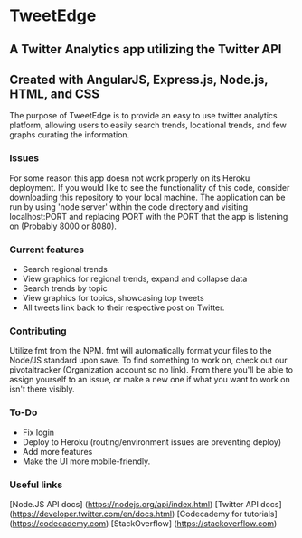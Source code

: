 # TweetEdge


## A Twitter Analytics app utilizing the Twitter API
## Created with AngularJS, Express.js, Node.js, HTML, and CSS

The purpose of TweetEdge is to provide an easy to use twitter analytics platform, allowing users to easily search trends, locational trends, and few graphs curating the information. 

### Issues
For some reason this app doesn not work properly on its Heroku deployment. If you would like to see the functionality of this code, consider downloading this repository to your local machine.
The application can be run by using 'node server' within the code directory and visiting localhost:PORT and replacing PORT with the PORT that the app is listening on (Probably 8000 or 8080).

### Current features 

- Search regional trends
- View graphics for regional trends, expand and collapse data
- Search trends by topic
- View graphics for topics, showcasing top tweets
- All tweets link back to their respective post on Twitter. 

### Contributing 
Utilize fmt from the NPM. fmt will automatically format your files to the Node/JS standard upon save. 
To find something to work on, check out our pivotaltracker (Organization account so no link). From there you'll be able to assign yourself to an issue, or make a new one if what you want to work on isn't there visibly. 

### To-Do
- Fix login
- Deploy to Heroku (routing/environment issues are preventing deploy)
- Add more features
- Make the UI more mobile-friendly. 


### Useful links
[Node.JS API docs] (https://nodejs.org/api/index.html)
[Twitter API docs] (https://developer.twitter.com/en/docs.html)
[Codecademy for tutorials] (https://codecademy.com)
[StackOverflow] (https://stackoverflow.com) 


